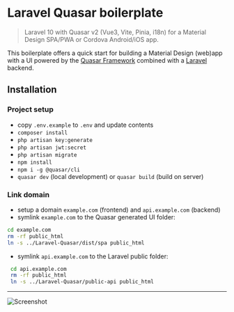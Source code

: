 # Laravel Quasar boilerplate
> Laravel 10 with Quasar v2 (Vue3, Vite, Pinia, i18n) for a Material Design SPA/PWA or Cordova Android/iOS app.

This boilerplate offers a quick start for building a Material Design (web)app with a UI powered by the [Quasar Framework](https://quasar.dev) combined with a [Laravel](https://laravel.com) backend.

## Installation
### Project setup
- copy `.env.example` to `.env` and update contents
- `composer install`
- `php artisan key:generate`
- `php artisan jwt:secret`
- `php artisan migrate`
- `npm install`
- `npm i -g @quasar/cli`
- `quasar dev` (local development) or `quasar build` (build on server)

### Link domain
- setup a domain `example.com` (frontend) and `api.example.com` (backend)
- symlink `example.com` to the Quasar generated UI folder:
```bash
cd example.com
rm -rf public_html
ln -s ../Laravel-Quasar/dist/spa public_html
 ```
- symlink `api.example.com` to the Laravel public folder:
```bash
 cd api.example.com
 rm -rf public_html
 ln -s ../Laravel-Quasar/public-api public_html
```
---
![Screenshot](https://github.com/HansSchouten/Laravel-Quasar/assets/5946444/96939012-309c-4817-a124-0f26e24f627e)
